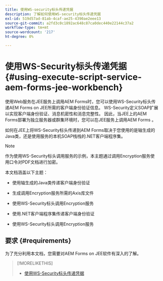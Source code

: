 ```yaml
---
title: 使用WS-security标头传递凭据
description: 了解如何使用WS-security标头传递凭据
exl-id: 519d57ad-81ab-4caf-ae25-4390ae2eee13
source-git-commit: a2fd3c0c1892ac648c87ca0dec440e22144c37a2
workflow-type: tm+mt
source-wordcount: '217'
ht-degree: 0%

---
```


# 使用WS-Security标头传递凭据 {#using-execute-script-service-aem-forms-jee-workbench}

使用Web服务在JEE服务上调用AEM Forms时，您可以使用WS-Security标头传递AEM Forms on JEE所需的客户端身份验证信息。 WS-Security定义SOAP扩展以实现客户端身份验证、消息机密性和消息完整性。 因此，当JEE上的AEM Forms部署为独立服务器或群集环境时，您可以在JEE服务上调用AEM Forms 。

如何在JEE上将WS-Security标头传递到AEM Forms取决于您使用的是轴生成的Java类，还是使用服务的本机SOAP栈栈的.NET客户端程序集。

>[!NOTE]
>
>作为使用WS-Security标头调用服务的示例，本主题通过调用Encryption服务使用口令对PDF文档进行加密。

本文档涵盖以下主题：

* 使用轴生成的Java类传递客户端身份验证

* 生成调用Encryption服务所需的Axis库文件

* 使用WS-Security标头调用Encryption服务

* 使用.NET客户端程序集传递客户端身份验证

* 使用WS-Security标头调用Encryption服务


## 要求 {#requirements}

为了充分利用本文档，您需要对AEM Forms on JEE软件有深入的了解。

>[!MORELIKETHIS]
>
>* [使用WS-Security标头传递凭据](assets/passing-credentials-using-ws-security-headers.pdf)

